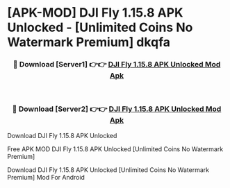 # [APK-MOD] DJI Fly 1.15.8 APK Unlocked - [Unlimited Coins No Watermark Premium] dkqfa



<div align="center">
<h3>🔴 Download [Server1] 👉👉 <a href="https://momento.my/?title=DJI_Fly_1.15.8_APK_Unlocked">DJI Fly 1.15.8 APK Unlocked Mod Apk</a></h3><br>

<h3>🔴 Download [Server2] 👉👉 <a href="https://momento.my/?title=DJI_Fly_1.15.8_APK_Unlocked">DJI Fly 1.15.8 APK Unlocked Mod Apk</a></h3>
</div>



Download DJI Fly 1.15.8 APK Unlocked 

Free APK MOD DJI Fly 1.15.8 APK Unlocked [Unlimited Coins No Watermark Premium]

Download DJI Fly 1.15.8 APK Unlocked [Unlimited Coins No Watermark Premium] Mod For Android
